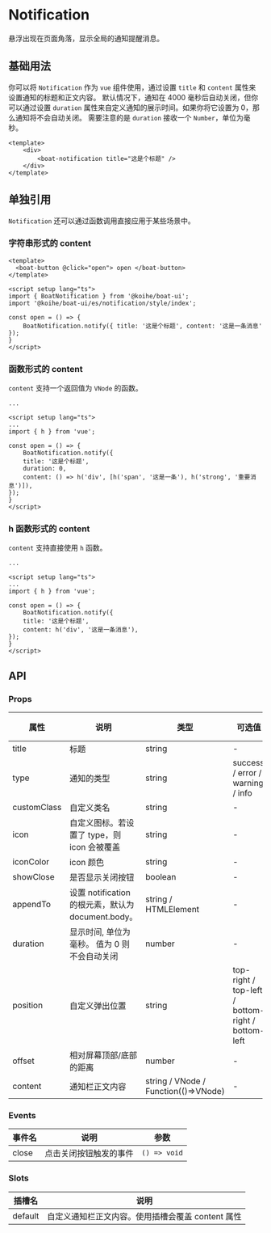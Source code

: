 # Notification

悬浮出现在页面角落，显示全局的通知提醒消息。

## 基础用法

你可以将 `Notification` 作为 `vue` 组件使用，通过设置 `title` 和 `content` 属性来设置通知的标题和正文内容。 默认情况下，通知在 4000 毫秒后自动关闭，但你可以通过设置 `duration` 属性来自定义通知的展示时间。如果你将它设置为 0，那么通知将不会自动关闭。 需要注意的是 `duration` 接收一个 `Number`，单位为毫秒。

```vue
<template>
    <div>
        <boat-notification title="这是个标题" />
    </div>
</template>
```

## 单独引用

`Notification` 还可以通过函数调用直接应用于某些场景中。

### 字符串形式的 content

```vue
<template>
  <boat-button @click="open"> open </boat-button>
</template>

<script setup lang="ts">
import { BoatNotification } from '@koihe/boat-ui';
import '@koihe/boat-ui/es/notification/style/index';

const open = () => {
    BoatNotification.notify({ title: '这是个标题', content: '这是一条消息' });
}
</script>
```

### 函数形式的 content

`content` 支持一个返回值为 `VNode` 的函数。

```vue
... 

<script setup lang="ts">
...
import { h } from 'vue';

const open = () => {
    BoatNotification.notify({
    title: '这是个标题',
    duration: 0,
    content: () => h('div', [h('span', '这是一条'), h('strong', '重要消息')]),
});
}
</script>
```

### h 函数形式的 content

`content` 支持直接使用 `h` 函数。

```vue
...

<script setup lang="ts">
...
import { h } from 'vue';

const open = () => {
    BoatNotification.notify({
    title: '这是个标题',
    content: h('div', '这是一条消息'),
});
}
</script>
```

## API

### Props

| 属性              | 说明                             | 类型 | 可选值           | 默认值        |
| ----------------- | -------------------------------- | --------------- | ------ | ------ |
| title | 标题 | string | - | '' |
| type            | 通知的类型           | string   | success / error / warning / info        | '' |
| customClass | 自定义类名 | string | - | '' |
| icon | 自定义图标。若设置了 type，则 icon 会被覆盖 | string | - | '' |
| iconColor | icon 颜色 | string | - | '' |
| showClose | 是否显示关闭按钮 | boolean | - | true |
| appendTo | 设置 notification 的根元素，默认为 document.body。 | string / HTMLElement | - | - |
| duration | 显示时间, 单位为毫秒。 值为 0 则不会自动关闭 | number | - | 4000 |
| position | 自定义弹出位置 | string | top-right / top-left / bottom-right / bottom-left | top-right |
| offset | 相对屏幕顶部/底部的距离 | number | - | 0 |
| content | 通知栏正文内容 | string / VNode / Function(()=>VNode) | - | '' |

### Events

| 事件名 | 说明               | 参数                          |
| ------ | ------------------ | ----------------------------- |
| close  | 点击关闭按钮触发的事件 | `() => void` |

### Slots

| 插槽名  | 说明           |
| ------- | -------------- |
| default | 自定义通知栏正文内容。使用插槽会覆盖 content 属性 |

